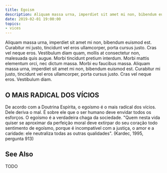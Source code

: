 ```yaml
---
title: Egoism
description: Aliquam massa urna, imperdiet sit amet mi non, bibendum euismod est.
date: 2019-02-01 19:00:00
topics: 
- vices
---
```


Aliquam massa urna, imperdiet sit amet mi non, bibendum euismod est. Curabitur mi justo, tincidunt vel eros ullamcorper, porta cursus justo. Cras vel neque eros. Vestibulum diam quam, mollis at consectetur non, malesuada quis augue. Morbi tincidunt pretium interdum. Morbi mattis elementum orci, nec dictum massa. Morbi eu faucibus massa. Aliquam massa urna, imperdiet sit amet mi non, bibendum euismod est. Curabitur mi justo, tincidunt vel eros ullamcorper, porta cursus justo. Cras vel neque eros. Vestibulum diam.

## O MAIS RADICAL DOS VÍCIOS 
De acordo com a Doutrina Espírita, o egoísmo é o mais radical dos vícios. Dele
deriva o mal. É sobre ele que o ser humano deve envidar todos os esforços. O
egoísmo é a verdadeira chaga da sociedade. "Quem nesta vida quiser se aproximar
da perfeição moral deve extirpar do seu coração todo sentimento de egoísmo,
porque é incompatível com a justiça, o amor e a caridade: ele neutraliza todas
as outras qualidades". (Kardec, 1995, pergunta 913)

## See Also
TODO
